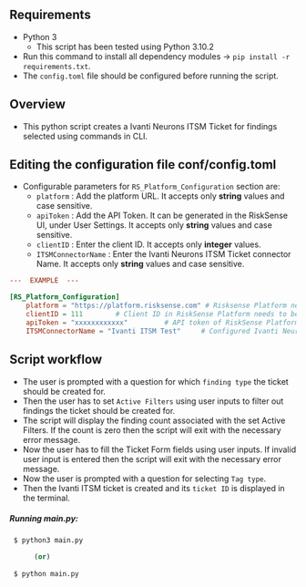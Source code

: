 ## Requirements

 - Python 3
    - This script has been tested using Python 3.10.2
 - Run this command to install all dependency modules -> `pip install -r requirements.txt`.
 - The `config.toml` file should be configured before running the script.


## Overview

 - This python script creates a Ivanti Neurons ITSM Ticket for findings selected using commands in CLI.


## Editing the configuration file conf/config.toml

 - Configurable parameters for `RS_Platform_Configuration` section are:
	- `platform` : Add the platform URL. It accepts only __string__ values and case sensitive.
	- `apiToken` : Add the API Token. It can be generated in the RiskSense UI, under User Settings. It accepts only __string__ values and case sensitive.
	- `clientID` : Enter the client ID. It accepts only __integer__ values.	 
	- `ITSMConnectorName` : Enter the Ivanti Neurons ITSM Ticket connector Name. It accepts only __string__ values and case sensitive.


```toml
---  EXAMPLE  ---

[RS_Platform_Configuration]
	platform = "https://platform.risksense.com" # Risksense Platform needs to be filled
	clientID = 111        # Client ID in RiskSense Platform needs to be filled
	apiToken = "xxxxxxxxxxxx"         # API token of RiskSense Platform accont needs to be filled	
	ITSMConnectorName = "Ivanti ITSM Test"     # Configured Ivanti Neurons ITSM Ticket connector in RS Platform

```

## Script workflow

 - The user is prompted with a question for which `finding type` the ticket should be created for.
 - Then the user has to set `Active Filters` using user inputs to filter out findings the ticket should be created for.
 - The script will display the finding count associated with the set Active Filters. If the count is zero then the script will exit with the necessary error message.
 - Now the user has to fill the Ticket Form fields using user inputs. If invalid user input is entered then the script will exit with the necessary error message.
 - Now the user is prompted with a question for selecting `Tag type`.
 - Then the Ivanti ITSM ticket is created and its `ticket ID` is displayed in the terminal.


##### Running main.py:
```python
 $ python3 main.py

      (or)
      
 $ python main.py
```